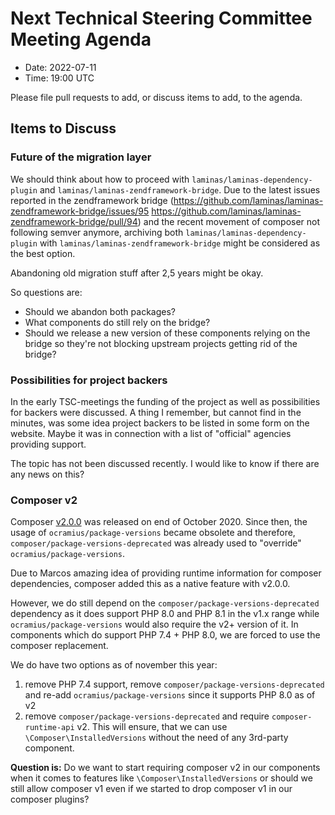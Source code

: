 # Next Technical Steering Committee Meeting Agenda

- Date: 2022-07-11
- Time: 19:00 UTC

Please file pull requests to add, or discuss items to add, to the agenda.

## Items to Discuss

### Future of the migration layer

We should think about how to proceed with `laminas/laminas-dependency-plugin` and `laminas/laminas-zendframework-bridge`.
Due to the latest issues reported in the zendframework bridge (https://github.com/laminas/laminas-zendframework-bridge/issues/95 https://github.com/laminas/laminas-zendframework-bridge/pull/94) and the recent movement of composer not following semver anymore, archiving both `laminas/laminas-dependency-plugin` with `laminas/laminas-zendframework-bridge` might be considered as the best option.

Abandoning old migration stuff after 2,5 years might be okay.

So questions are: 
 - Should we abandon both packages? 
 - What components do still rely on the bridge?
 - Should we release a new version of these components relying on the bridge so they're not blocking upstream projects getting rid of the bridge?

### Possibilities for project backers

In the early TSC-meetings the funding of the project as well as possibilities for backers were discussed. A thing I remember, but cannot find in the minutes, was some idea project backers to be listed in some form on the website. Maybe it was in connection with a list of "official" agencies providing support.

The topic has not been discussed recently. I would like to know if there are any news on this? 

### Composer v2

Composer [v2.0.0](https://github.com/composer/composer/releases/tag/2.0.0) was released on end of October 2020.
Since then, the usage of `ocramius/package-versions` became obsolete and therefore, `composer/package-versions-deprecated` was already used to "override" `ocramius/package-versions`.

Due to Marcos amazing idea of providing runtime information for composer dependencies, composer added this as a native feature with v2.0.0.

However, we do still depend on the `composer/package-versions-deprecated` dependency as it does support PHP 8.0 and PHP 8.1 in the v1.x range while `ocramius/package-versions` would also require the v2+ version of it.
In components which do support PHP 7.4 + PHP 8.0, we are forced to use the composer replacement.

We do have two options as of november this year:

1. remove PHP 7.4 support, remove `composer/package-versions-deprecated` and re-add `ocramius/package-versions` since it supports PHP 8.0 as of v2
2. remove `composer/package-versions-deprecated` and require `composer-runtime-api` v2. This will ensure, that we can use `\Composer\InstalledVersions` without the need of any 3rd-party component.

**Question is:** Do we want to start requiring composer v2 in our components when it comes to features like `\Composer\InstalledVersions` or should we still allow composer v1 even if we started to drop composer v1 in our composer plugins?
